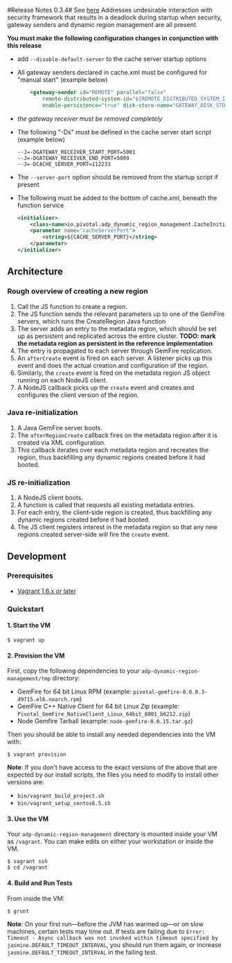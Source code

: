 #Release Notes 0.3.4#
See [here](java/adp-dynamic-region-managementDist/src/site/markdown/test.md)
Addresses undesirable interaction with security framework that results
in a deadlock during startup when security, gateway senders and dynamic
region management are all present.

__You must make the following configuration changes in conjunction with this release__
* add `--disable-default-server` to the cache server startup options
* All gateway senders declared in cache.xml must be configured for "manual start"  (example below)

    ```xml
        <gateway-sender id="REMOTE" parallel="false" 
            remote-distributed-system-id="${REMOTE_DISTRIBUTED_SYSTEM_ID}" enable-batch-conflation="true" 
            enable-persistence="true" disk-store-name="GATEWAY_DISK_STORE" maximum-queue-memory="10" manual-start="true" />
    ```

* _the gateway receiver must be removed completely_
* The following "-Ds" must be defined in the cache server start script (example below)

    ```
    --J=-DGATEWAY_RECEIVER_START_PORT=5001
	--J=-DGATEWAY_RECEIVER_END_PORT=5009
    --J=-DCACHE_SERVER_PORT=112233
    ```

* The `--server-port` option should be removed from the startup script if present
* The following must be added to the bottom of cache.xml, beneath the function service

    ```xml
    <initializer>
        <class-name>io.pivotal.adp_dynamic_region_management.CacheInitializer</class-name>
		<parameter name="cacheServerPort">
			<string>${CACHE_SERVER_PORT}</string>
		</parameter>
	</initializer>
    ```



## Architecture
### Rough overview of creating a new region
 1. Call the JS function to create a region.
 2. The JS function sends the relevant parameters up to one of the GemFire servers, which runs the CreateRegion Java function
 3. The server adds an entry to the metadata region, which should be set up as persistent and replicated across the entire cluster. **TODO: mark the metadata region as persistent in the reference implementation**
 4. The entry is propagated to each server through GemFire replication.
 5. An `afterCreate` event is fired on each server. A listener picks up this event and does the actual creation and configuration of the region.
 6. Similarly, the `create` event is fired on the metadata region JS object running on each NodeJS client.
 7. A NodeJS callback picks up the `create` event and creates and configures the client version of the region.
 
### Java re-initialization
 1. A Java GemFire server boots.
 2. The `afterRegionCreate` callback fires on the metadata region after it is created via XML configuration.
 3. This callback iterates over each metadata region and recreates the region, thus backfilling any dynamic regions created before it had booted.

### JS re-initialization
1. A NodeJS client boots.
2. A function is called that requests all existing metadata entries.
3. For each entry, the client-side region is created, thus backfilling any dynamic regions created before it had booted.
4. The JS client registers interest in the metadata region so that any new regions created server-side will fire the `create` event.


## Development

### Prerequisites

* [Vagrant 1.6.x or later](http://www.vagrantup.com/)

### Quickstart

#### 1. Start the VM

    $ vagrant up

#### 2. Provision the VM

First, copy the following dependencies to your `adp-dynamic-region-management/tmp` directory:

* GemFire for 64 bit Linux RPM (example: `pivotal-gemfire-8.0.0.3-49715.el6.noarch.rpm`)
* GemFire C++ Native Client for 64 bit Linux Zip (example: `Pivotal_GemFire_NativeClient_Linux_64bit_8001_b6212.zip`)
* Node Gemfire Tarball (example: `node-gemfire-0.0.15.tar.gz`)

Then you should be able to install any needed dependencies into the VM with:

    $ vagrant provision

**Note**: If you don't have access to the exact versions of the above that are expected by our install scripts, the files you need to modify to install other versions are:

 * `bin/vagrant_build_project.sh`
 * `bin/vagrant_setup_centos6.5.sh`

#### 3. Use the VM

Your `adp-dynamic-region-management` directory is mounted inside your VM as `/vagrant`. You can make edits on either your workstation or inside the VM.

    $ vagrant ssh
    $ cd /vagrant

#### 4. Build and Run Tests

From inside the VM:

    $ grunt

**Note**: On your first run—before the JVM has warmed up—or on slow machines, certain tests may time out. If tests are failing due to `Error: Timeout - Async callback was not invoked within timeout specified by jasmine.DEFAULT_TIMEOUT_INTERVAL`, you should run them again, or increase `jasmine.DEFAULT_TIMEOUT_INTERVAL` in the failing test.
